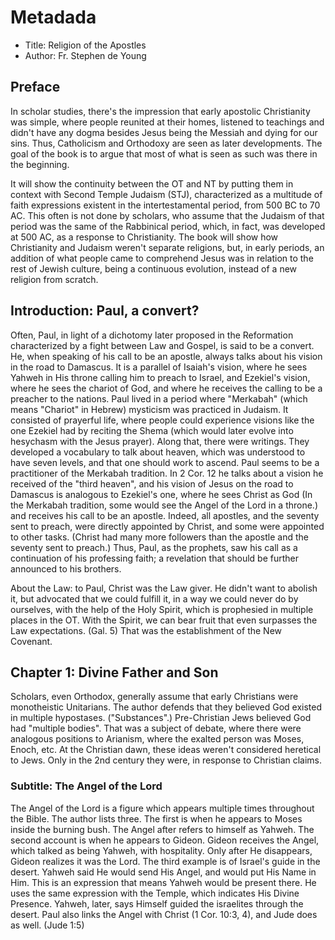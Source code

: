 # Metadada

+ Title: Religion of the Apostles
+ Author: Fr. Stephen de Young

## Preface

In scholar studies, there's the impression that early apostolic Christianity was
simple, where people reunited at their homes, listened to teachings and didn't
have any dogma besides Jesus being the Messiah and dying for our sins. Thus,
Catholicism and Orthodoxy are seen as later developments. The goal of the book
is to argue that most of what is seen as such was there in the beginning.

It will show the continuity between the OT and NT by putting them in context
with Second Temple Judaism (STJ), characterized as a multitude of faith
expressions existent in the intertestamental period, from 500 BC to 70 AC. This
often is not done by scholars, who assume that the Judaism of that period was
the same of the Rabbinical period, which, in fact, was developed at 500 AC, as a
response to Christianity. The book will show how Christianity and Judaism
weren't separate religions, but, in early periods, an addition of what people
came to comprehend Jesus was in relation to the rest of Jewish culture, being a
continuous evolution, instead of a new religion from scratch.

## Introduction: Paul, a convert?

Often, Paul, in light of a dichotomy later proposed in the Reformation
characterized by a fight between Law and Gospel, is said to be a convert. He,
when speaking of his call to be an apostle, always talks about his vision in the
road to Damascus. It is a parallel of Isaiah's vision, where he sees Yahweh in
His throne calling him to preach to Israel, and Ezekiel's vision, where he sees
the chariot of God, and where he receives the calling to be a preacher to the
nations. Paul lived in a period where "Merkabah" (which means "Chariot" in
Hebrew) mysticism was practiced in Judaism. It consisted of prayerful life,
where people could experience visions like the one Ezekiel had by reciting the
Shema (which would later evolve into hesychasm with the Jesus prayer). Along
that, there were writings. They developed a vocabulary to talk about heaven,
which was understood to have seven levels, and that one should work to ascend.
Paul seems to be a practitioner  of the Merkabah tradition. In 2 Cor. 12 he
talks about a vision he received of the "third heaven", and his vision of Jesus
on the road to Damascus is analogous to Ezekiel's one, where he sees Christ as
God (In the Merkabah tradition, some would see the Angel of the Lord in a
throne.) and receives his call to be an apostle. Indeed, all apostles, and the
seventy sent to preach, were directly appointed by Christ, and some were
appointed to other tasks. (Christ had many more followers than the apostle and
the seventy sent to preach.) Thus, Paul, as the prophets, saw his call as a
continuation of his professing faith; a revelation that should be further
announced to his brothers.

About the Law: to Paul, Christ was the Law giver. He didn't want to abolish it,
but advocated that we could fulfill it, in a way we could never do by ourselves,
with the help of the Holy Spirit, which is prophesied in multiple places in the
OT. With the Spirit, we can bear fruit that even surpasses the Law expectations.
(Gal. 5) That was the establishment of the New Covenant.

## Chapter 1: Divine Father and Son

Scholars, even Orthodox, generally assume that early Christians were
monotheistic Unitarians. The author defends that they believed God existed in
multiple hypostases. ("Substances".) Pre-Christian Jews believed God had
"multiple bodies". That was a subject of debate, where there were analogous
positions to Arianism, where the exalted person was Moses, Enoch, etc. At the
Christian dawn, these ideas weren't considered heretical to Jews. Only in the
2nd century they were, in response to Christian claims.

### Subtitle: The Angel of the Lord

The Angel of the Lord is a figure which appears multiple times throughout the
Bible. The author lists three. The first is when he appears to Moses inside the
burning bush. The Angel after refers to himself as Yahweh. The second account is
when he appears to Gideon. Gideon receives the Angel, which talked as being
Yahweh, with hospitality. Only after He disappears, Gideon realizes it was the
Lord. The third example is of Israel's guide in the desert. Yahweh said He would
send His Angel, and would put His Name in Him. This is an expression that means
Yahweh would be present there. He uses the same expression with the Temple,
which indicates His Divine Presence. Yahweh, later, says Himself guided the
israelites through the desert. Paul also links the Angel with Christ (1 Cor.
10:3, 4), and Jude does as well. (Jude 1:5)
